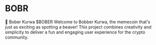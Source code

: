# BOBR
🦫 Bober Kurwa $BOBER
Welcome to Bobber Kurwa, the memecoin that's just as exciting as spotting a beaver! This project combines creativity and simplicity to deliver a fun and engaging user experience for the crypto community.